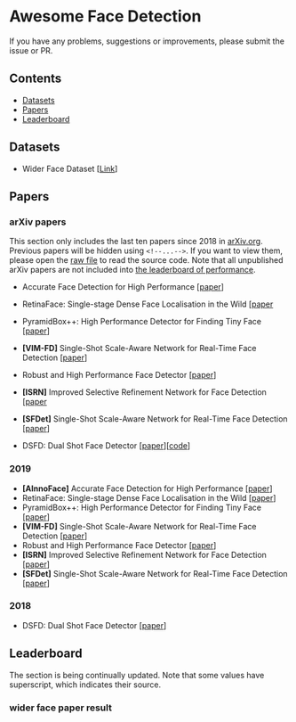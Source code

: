 # Awesome Face Detection

If you have any problems, suggestions or improvements, please submit the issue or PR.

## Contents
* [Datasets](#datasets)
* [Papers](#papers)
* [Leaderboard](#leaderboard)

## Datasets
- Wider Face Dataset [[Link](http://mmlab.ie.cuhk.edu.hk/projects/WIDERFace/)]

## Papers

### arXiv papers
This section only includes the last ten papers since 2018 in [arXiv.org](arXiv.org). Previous papers will be hidden using  ```<!--...-->```. If you want to view them, please open the [raw file](https://raw.githubusercontent.com/StarStyleSky/awesome-face-detection/edit/master/README.md) to read the source code. Note that all unpublished arXiv papers are not included into [the leaderboard of performance](#performance).
- <a name=""></a>Accurate Face Detection for High Performance [[paper](https://arxiv.org/pdf/1905.01585v3.pdf)]

- <a name=""></a>RetinaFace: Single-stage Dense Face Localisation in the Wild [[paper](https://arxiv.org/pdf/1905.00641.pdf)
- <a name=""></a>PyramidBox++: High Performance Detector for Finding Tiny Face [[paper](https://arxiv.org/pdf/1904.00386.pdf)]

- <a name=""></a>**[VIM-FD]** Single-Shot Scale-Aware Network for Real-Time Face Detection [[paper](https://link.springer.com/epdf/10.1007/s11263-019-01159-3?author_access_token=Jjgl-u1CAXPmSKWDljfSBfe4RwlQNchNByi7wbcMAY7Vwo_nrkuFMElF6YSQ0We34tUs42D0dyurcBAD0sJP66n6GBanVgA9qsuvh4Y_Bjf3E_n9_croQ4esS882srfHyUz-L96pU3gu_M30Kk6_XQ%3D%3D)]

- <a name=""></a>Robust and High Performance Face Detector [[paper](https://arxiv.org/abs/1901.02350.pdf)]

- <a name=""></a>**[ISRN]** Improved Selective Refinement Network for Face Detection [[paper](https://arxiv.org/pdf/1901.06651.pdf)
- <a name=""></a>**[SFDet]** Single-Shot Scale-Aware Network for Real-Time Face Detection [[paper](https://link.springer.com/article/10.1007%2Fs11263-019-01159-3)]
- <a name=""></a>DSFD: Dual Shot Face Detector [[paper](https://arxiv.org/abs/1810.10220.pdf)][<font color=red>[code</font>](https://github.com/TencentYoutuResearch/FaceDetection-DSFD)]

### 2019

- <a name=""></a>**[AInnoFace]** Accurate Face Detection for High Performance [[paper](https://arxiv.org/pdf/1905.01585v3.pdf)]
- <a name=""></a>RetinaFace: Single-stage Dense Face Localisation in the Wild [[paper](https://arxiv.org/pdf/1905.00641.pdf)]
- <a name=""></a>PyramidBox++: High Performance Detector for Finding Tiny Face [[paper](https://arxiv.org/pdf/1904.00386.pdf)]
- <a name=""></a>**[VIM-FD]** Single-Shot Scale-Aware Network for Real-Time Face Detection [[paper](https://link.springer.com/epdf/10.1007/s11263-019-01159-3?author_access_token=Jjgl-u1CAXPmSKWDljfSBfe4RwlQNchNByi7wbcMAY7Vwo_nrkuFMElF6YSQ0We34tUs42D0dyurcBAD0sJP66n6GBanVgA9qsuvh4Y_Bjf3E_n9_croQ4esS882srfHyUz-L96pU3gu_M30Kk6_XQ%3D%3D)]
- <a name=""></a>Robust and High Performance Face Detector [[paper](https://arxiv.org/abs/1901.02350.pdf)]
- <a name=""></a>**[ISRN]** Improved Selective Refinement Network for Face Detection [[paper](https://arxiv.org/pdf/1901.06651.pdf)]
- <a name=""></a>**[SFDet]** Single-Shot Scale-Aware Network for Real-Time Face Detection [[paper](https://link.springer.com/article/10.1007%2Fs11263-019-01159-3)]

### 2018
- <a name=""></a>DSFD: Dual Shot Face Detector [[paper](https://arxiv.org/abs/1810.10220.pdf)]

## Leaderboard
The section is being continually updated. Note that some values have superscript, which indicates their source. 

### wider face paper result

